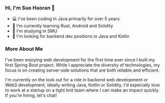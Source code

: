 ### Hi, I'm Suo Haoran 👋

- 💻 I've been coding in Java primarily for over 5 years 
- 🦀 I’m currently learning Rust, Android and Solidity
- 🎒 I'm studying in SMU
- 👀 I'm looking for backend dev positions in Java and Kotlin

### More About Me

I've been enjoying web development for the first time ever since I built my first Spring Boot project. While I appreciate the diversity of technologies, my focus is on creating server-side solutions that are both reliable and efficient.

I'm currently on the look out for a role in backend web development or Web3 development, ideally writing Java, Kotlin or Solidity. I'd especially love to work at a startup on a tight knit team where I can make an impact quickly. If you're hiring, let's chat!
